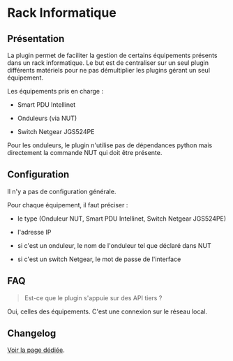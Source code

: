 # Rack Informatique

## Présentation

La plugin permet de faciliter la gestion de certains équipements présents dans un rack informatique. Le but est de centraliser sur un seul plugin différents matériels pour ne pas démultiplier les plugins gérant un seul équipement.

Les équipements pris en charge :

- Smart PDU Intellinet

- Onduleurs (via NUT)

- Switch Netgear JGS524PE

Pour les onduleurs, le plugin n'utilise pas de dépendances python mais directement la commande NUT qui doit être présente.

## Configuration

Il n'y a pas de configuration générale.

Pour chaque équipement, il faut préciser :

- le type (Onduleur NUT, Smart PDU Intellinet, Switch Netgear JGS524PE)

- l'adresse IP

- si c'est un onduleur, le nom de l'onduleur tel que déclaré dans NUT

- si c'est un switch Netgear, le mot de passe de l'interface

## FAQ

> Est-ce que le plugin s'appuie sur des API tiers ?

Oui, celles des équipements. C'est une connexion sur le réseau local.

## Changelog

[Voir la page dédiée](changelog.md).
